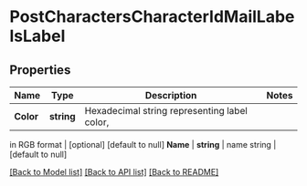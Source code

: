 # PostCharactersCharacterIdMailLabelsLabel

## Properties
Name | Type | Description | Notes
------------ | ------------- | ------------- | -------------
**Color** | **string** | Hexadecimal string representing label color,
in RGB format
 | [optional] [default to null]
**Name** | **string** | name string | [default to null]

[[Back to Model list]](../README.md#documentation-for-models) [[Back to API list]](../README.md#documentation-for-api-endpoints) [[Back to README]](../README.md)


